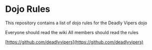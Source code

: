 Dojo Rules
==========

This repository contains a list of dojo rules for the Deadly Vipers dojo

Everyone should read the wiki
All members should read the rules

[https://github.com/deadlyvipers](https://github.com/deadlyvipers)
